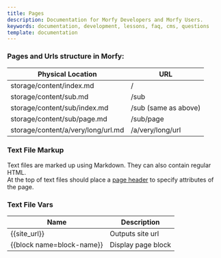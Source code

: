 ```yaml
---
title: Pages
description: Documentation for Morfy Developers and Morfy Users.
keywords: documentation, development, lessons, faq, cms, questions
template: documentation
---
```


### Pages and Urls structure in Morfy:

<table class="table">
    <thead>
        <tr><th>Physical Location</th><th>URL</th></tr>
    </thead>
    <tbody>
        <tr><td>storage/content/index.md</td><td>/</td></tr>
        <tr><td>storage/content/sub.md</td><td>/sub</td></tr>
        <tr><td>storage/content/sub/index.md</td><td>/sub (same as above)</td></tr>
        <tr><td>storage/content/sub/page.md</td><td>/sub/page</td></tr>
        <tr><td>storage/content/a/very/long/url.md</td><td>/a/very/long/url</td></tr>
    </tbody>
</table>


### Text File Markup

Text files are marked up using Markdown. They can also contain regular HTML.  
At the top of text files should place a [page header]({site_url}/documentation/content/pages-headers) to specify attributes of the page.


### Text File Vars

<table class="table">
    <thead>
        <tr><th>Name</th><th>Description</th></tr>
    </thead>
    <tbody>
        <tr><td>{{site_url}}</td><td>Outputs site url</td></tr>
        <tr><td>{{block name=block-name}}</td><td>Display page block</td></tr>
    </tbody>
</table>
